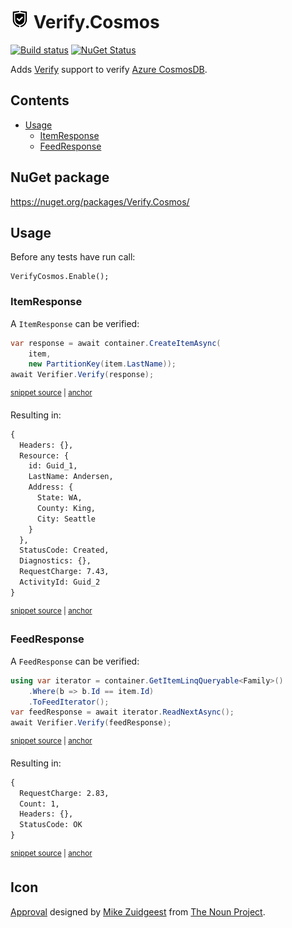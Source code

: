 # <img src="/src/icon.png" height="30px"> Verify.Cosmos

[![Build status](https://ci.appveyor.com/api/projects/status/wwrri8srggv1h56j/branch/master?svg=true)](https://ci.appveyor.com/project/SimonCropp/Verify-Cosmos)
[![NuGet Status](https://img.shields.io/nuget/v/Verify.Cosmos.svg)](https://www.nuget.org/packages/Verify.Cosmos/)

Adds [Verify](https://github.com/VerifyTests/Verify) support to verify [Azure CosmosDB](https://docs.microsoft.com/en-us/azure/cosmos-db/).




<!-- toc -->
## Contents

  * [Usage](#usage)
    * [ItemResponse](#itemresponse)
    * [FeedResponse](#feedresponse)<!-- endToc -->


## NuGet package

https://nuget.org/packages/Verify.Cosmos/


## Usage

Before any tests have run call:

```
VerifyCosmos.Enable();
```


### ItemResponse

A `ItemResponse` can be verified:

<!-- snippet: ItemResponse -->
<a id='snippet-itemresponse'></a>
```cs
var response = await container.CreateItemAsync(
    item,
    new PartitionKey(item.LastName));
await Verifier.Verify(response);
```
<sup><a href='/src/Tests/Tests.cs#L54-L61' title='Snippet source file'>snippet source</a> | <a href='#snippet-itemresponse' title='Start of snippet'>anchor</a></sup>
<!-- endSnippet -->

Resulting in:

<!-- snippet: Tests.ItemResponse.verified.txt -->
<a id='snippet-Tests.ItemResponse.verified.txt'></a>
```txt
{
  Headers: {},
  Resource: {
    id: Guid_1,
    LastName: Andersen,
    Address: {
      State: WA,
      County: King,
      City: Seattle
    }
  },
  StatusCode: Created,
  Diagnostics: {},
  RequestCharge: 7.43,
  ActivityId: Guid_2
}
```
<sup><a href='/src/Tests/Tests.ItemResponse.verified.txt#L1-L16' title='Snippet source file'>snippet source</a> | <a href='#snippet-Tests.ItemResponse.verified.txt' title='Start of snippet'>anchor</a></sup>
<!-- endSnippet -->


### FeedResponse

A `FeedResponse` can be verified:

<!-- snippet: FeedResponse -->
<a id='snippet-feedresponse'></a>
```cs
using var iterator = container.GetItemLinqQueryable<Family>()
    .Where(b => b.Id == item.Id)
    .ToFeedIterator();
var feedResponse = await iterator.ReadNextAsync();
await Verifier.Verify(feedResponse);
```
<sup><a href='/src/Tests/Tests.cs#L87-L95' title='Snippet source file'>snippet source</a> | <a href='#snippet-feedresponse' title='Start of snippet'>anchor</a></sup>
<!-- endSnippet -->

Resulting in:

<!-- snippet: Tests.FeedResponse.verified.txt -->
<a id='snippet-Tests.FeedResponse.verified.txt'></a>
```txt
{
  RequestCharge: 2.83,
  Count: 1,
  Headers: {},
  StatusCode: OK
}
```
<sup><a href='/src/Tests/Tests.FeedResponse.verified.txt#L1-L6' title='Snippet source file'>snippet source</a> | <a href='#snippet-Tests.FeedResponse.verified.txt' title='Start of snippet'>anchor</a></sup>
<!-- endSnippet -->


## Icon

[Approval](https://thenounproject.com/term/approval/1759519/) designed by [Mike Zuidgeest](https://thenounproject.com/zuidgeest/) from [The Noun Project](https://thenounproject.com/).
